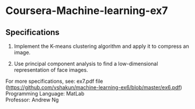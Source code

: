 # Coursera-Machine-learning-ex7

## Specifications

1. Implement the K-means clustering algorithm and apply it to compress an image.

2. Use principal component analysis to find a low-dimensional representation of face images.

For more specifications, see: ex7.pdf file (https://github.com/vshakun/machine-learning-ex6/blob/master/ex6.pdf)
Programming Language: MatLab <br/>
Professor: Andrew Ng 
